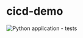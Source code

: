 # cicd-demo

![Python application - tests](https://github.com/cn-dino/cicd-demo/workflows/Python%20application%20-%20tests/badge.svg)
